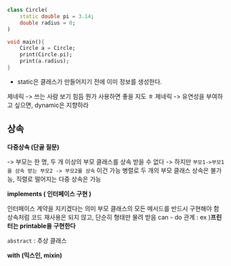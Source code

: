 

```dart
class Circle(
	static double pi = 3.14;
	double radius = 0;
)

void main(){
	Circle a = Circle;
	print(Circle.pi);
	print(a.radius);
}
```


- static은 클래스가 만들어지기 전에 이미 정보를 생성한다.


제네릭 -> 쓰는 사람 보기 힘듬 뭔가 사용하면 좋을 지도 ㅎ
제네릭 -> 유연성을 부여하고 싶으면, dynamic은 지향하라


## 상속

**다중상속 (단골 질문)**

-> 부모는 한 명, 두 개 이상의 부모 클래스를 상속 받을 수 없다
-> 하지만  `부모1->부모1을 상속 받는 부모2 -> 부모2를 상속`  이건 가능 병렬로  두 개의 부모 클래스 상속은 불가능, 직렬로 떨어지는 다중 상속은 가능


**implements ( 인터페이스 구현 )**

인터페이스 계약을 지키겠다는 의미
부모 클래스의 모든 메서드를 반드시 구현해야 함
상속처럼 코드 재사용은 되지 않고, 단순히 형태만 물려 받음
can - do 관계 :  ex )**프린터는 printable을 구현한다**


`abstract`  : 추상 클래스


**with  (믹스인, mixin)**

